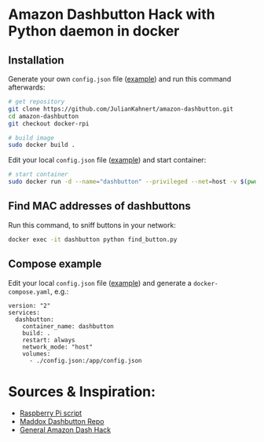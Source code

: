 # Amazon Dashbutton Hack with Python daemon in docker


## Installation
Generate your own `config.json` file ([example](https://github.com/JulianKahnert/amazon-dashbutton/blob/master/config.example.json)) and run this command afterwards:

```sh
# get repository
git clone https://github.com/JulianKahnert/amazon-dashbutton.git
cd amazon-dashbutton
git checkout docker-rpi

# build image
sudo docker build .
```

Edit your local `config.json` file ([example](https://github.com/JulianKahnert/amazon-dashbutton/blob/master/config.example.json)) and start container:

```sh
# start container
sudo docker run -d --name="dashbutton" --privileged --net=host -v $(pwd)/config.json:/app/config.json CHANGE-THIS-TO-CONTAINER-ID
```

## Find MAC addresses of dashbuttons
Run this command, to sniff buttons in your network:

```sh
docker exec -it dashbutton python find_button.py
```

## Compose example
Edit your local `config.json` file ([example](https://github.com/JulianKahnert/amazon-dashbutton/blob/master/config.example.json)) and generate a `docker-compose.yaml`, e.g.:

```
version: "2"
services:
  dashbutton:
    container_name: dashbutton
    build: .
    restart: always
    network_mode: "host"
    volumes:
      - ./config.json:/app/config.json
```

# Sources & Inspiration:
- [Raspberry Pi script](https://github.com/vancetran/amazon-dash-rpi)
- [Maddox Dashbutton Repo](https://github.com/maddox/dasher)
- [General Amazon Dash Hack](https://medium.com/@edwardbenson/how-i-hacked-amazon-s-5-wifi-button-to-track-baby-data-794214b0bdd8#.n6fhd3z40)
